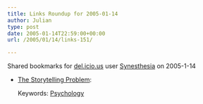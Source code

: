 ```yaml
---
title: Links Roundup for 2005-01-14
author: Julian
type: post
date: 2005-01-14T22:59:00+00:00
url: /2005/01/14/links-151/

---
```

Shared bookmarks for [del.icio.us][1] user  [Synesthesia][2] on 2005-1-14

  * [The Storytelling Problem][3]:
   
    Keywords: [Psychology][4]

 [1]: https://del.icio.us/
 [2]: https://del.icio.us/synesthesia
 [3]: https://www.elearningpost.com/archives/007025.asp "https://www.elearningpost.com/archives/007025.asp"
 [4]: https://del.icio.us/synesthesia/Psychology